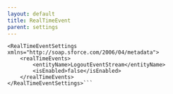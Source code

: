 ```yaml
---
layout: default
title: RealTimeEvent
parent: settings
---
```


```<?xml version="1.0" encoding="UTF-8"?>
<RealTimeEventSettings xmlns="http://soap.sforce.com/2006/04/metadata">
    <realTimeEvents>
        <entityName>LogoutEventStream</entityName>
        <isEnabled>false</isEnabled>
    </realTimeEvents>
</RealTimeEventSettings>```

